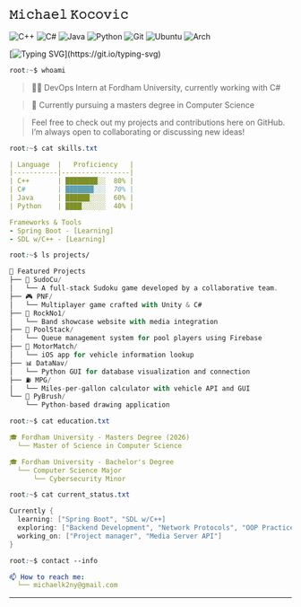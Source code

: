 
## 𝙼𝚒𝚌𝚑𝚊𝚎𝚕 𝙺𝚘𝚌𝚘𝚟𝚒𝚌
![C++](https://img.shields.io/badge/c++-%2300599C.svg?style=for-the-badge&logo=c%2B%2B&logoColor=white)
![C#](https://img.shields.io/badge/c%23-%23239120.svg?style=for-the-badge&logo=csharp&logoColor=white)
![Java](https://img.shields.io/badge/java-%23ED8B00.svg?style=for-the-badge&logo=openjdk&logoColor=white)
![Python](https://img.shields.io/badge/python-3670A0?style=for-the-badge&logo=python&logoColor=ffdd54)
![Git](https://img.shields.io/badge/git-%23F05033.svg?style=for-the-badge&logo=git&logoColor=white)
![Ubuntu](https://img.shields.io/badge/Ubuntu-E95420?style=for-the-badge&logo=ubuntu&logoColor=white)
![Arch](https://img.shields.io/badge/Arch%20Linux-1793D1?logo=arch-linux&logoColor=fff&style=for-the-badge)



[![Typing SVG](https://readme-typing-svg.demolab.com?font=Fira+Code&pause=1000&color=36BCF7FF&center=false&vCenter=true&width=435&lines=Computer+Science+Graduate+Student;DevOps+Intern;Backend+Developer;)](https://git.io/typing-svg)

```css
root:~$ whoami
```
> 👨‍💻 DevOps Intern at Fordham University, currently working with C#

> 📜 Currently pursuing a masters degree in Computer Science

> Feel free to check out my projects and contributions here on GitHub. I’m always open to collaborating or discussing new ideas!
```css
root:~$ cat skills.txt
```
```yml
| Language  |   Proficiency   |
|-----------|-----------------|
| C++       | ████████░░  80% |
| C#        | ███████░░░  70% |
| Java      | ██████░░░░  60% |
| Python    | ████░░░░░░  40% |

Frameworks & Tools
- Spring Boot - [Learning]
- SDL w/C++ - [Learning]
```

```css
root:~$ ls projects/
```
```scala
📂 Featured Projects
├── 📄 SudoCu/
│   └── A full-stack Sudoku game developed by a collaborative team.
├── 🎮 PNF/
│   └── Multiplayer game crafted with Unity & C#
├── 🎸 RockNo1/
│   └── Band showcase website with media integration
├── 🎱 PoolStack/
│   └── Queue management system for pool players using Firebase
├── 🚗 MotorMatch/
│   └── iOS app for vehicle information lookup
├── 📊 DataNav/
│   └── Python GUI for database visualization and connection
├── ⛽ MPG/
│   └── Miles-per-gallon calculator with vehicle API and GUI
└── 🎨 PyBrush/
    └── Python-based drawing application
```

```css
root:~$ cat education.txt
```
```yml
🎓 Fordham University - Masters Degree (2026)
  └── Master of Science in Computer Science

🎓 Fordham University - Bachelor's Degree
  └── Computer Science Major
      └── Cybersecurity Minor
```

```css
root:~$ cat current_status.txt
```
```go
Currently {
  learning: ["Spring Boot", "SDL w/C++]
  exploring: ["Backend Development", "Network Protocols", "OOP Practices"]
  working_on: ["Project manager", "Media Server API"]
}
```

```css
root:~$ contact --info
```
```yml
📫 How to reach me:
  └── michaelk2ny@gmail.com
```

---
